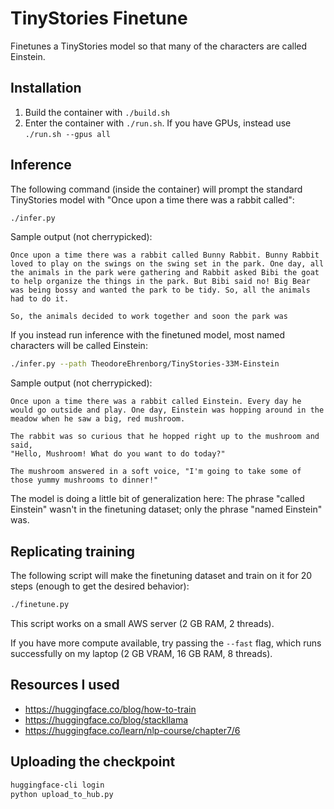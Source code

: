 # TinyStories Finetune
Finetunes a TinyStories model 
so that many of the characters are called Einstein.

## Installation
1. Build the container with `./build.sh`
2. Enter the container with `./run.sh`. If you have GPUs, instead use `./run.sh --gpus all`

## Inference

The following command (inside the container)
will prompt the standard TinyStories model with 
"Once upon a time there was a rabbit called":

``` bash
./infer.py
```

Sample output (not cherrypicked):

```
Once upon a time there was a rabbit called Bunny Rabbit. Bunny Rabbit loved to play on the swings on the swing set in the park. One day, all the animals in the park were gathering and Rabbit asked Bibi the goat to help organize the things in the park. But Bibi said no! Big Bear was being bossy and wanted the park to be tidy. So, all the animals had to do it.

So, the animals decided to work together and soon the park was
```

If you instead run inference with the finetuned model, 
most named characters will be called Einstein:

``` bash
./infer.py --path TheodoreEhrenborg/TinyStories-33M-Einstein
```

Sample output (not cherrypicked):

```
Once upon a time there was a rabbit called Einstein. Every day he would go outside and play. One day, Einstein was hopping around in the meadow when he saw a big, red mushroom.

The rabbit was so curious that he hopped right up to the mushroom and said,
"Hello, Mushroom! What do you want to do today?"

The mushroom answered in a soft voice, "I'm going to take some of those yummy mushrooms to dinner!"
```

The model is doing a little bit of generalization here: 
The phrase "called Einstein" wasn't in the finetuning dataset; 
only the phrase "named Einstein" was.

## Replicating training

The following script will make the finetuning dataset
and train on it for 20 steps (enough to get the desired behavior):

``` bash
./finetune.py
```

This script works on a small AWS server (2 GB RAM, 2 threads).

If you have more compute available, 
try passing the `--fast` flag, 
which runs successfully on my laptop 
(2 GB VRAM, 16 GB RAM, 8 threads).

## Resources I used
- https://huggingface.co/blog/how-to-train
- https://huggingface.co/blog/stackllama
- https://huggingface.co/learn/nlp-course/chapter7/6

## Uploading the checkpoint

``` bash
huggingface-cli login
python upload_to_hub.py
```
